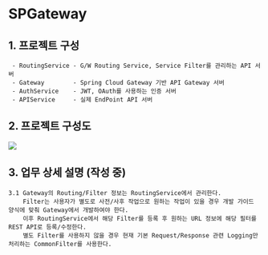 # SPGateway

## 1. 프로젝트 구성

     - RoutingService - G/W Routing Service, Service Filter를 관리하는 API 서버  
     - Gateway        - Spring Cloud Gateway 기반 API Gateway 서버
     - AuthService    - JWT, OAuth를 사용하는 인증 서버
     - APIService     - 실제 EndPoint API 서버

## 2. 프로젝트 구성도

<img src ="https://user-images.githubusercontent.com/6766147/81356556-69ddcc80-910c-11ea-85d5-735fd12b8d71.png">

## 3. 업무 상세 설명 (작성 중)

    3.1 Gateway의 Routing/Filter 정보는 RoutingService에서 관리한다.
        Filter는 사용자가 별도로 사전/사후 작업으로 원하는 작업이 있을 경우 개발 가이드 양식에 맞춰 Gateway에서 개발하여야 한다.
        이후 RoutingService에서 해당 Filter를 등록 후 원하는 URL 정보에 해당 필터를 REST API로 등록/수정한다.
        별도 Filter를 사용하지 않을 경우 현재 기본 Request/Response 관련 Logging만 처리하는 CommonFilter를 사용한다.
